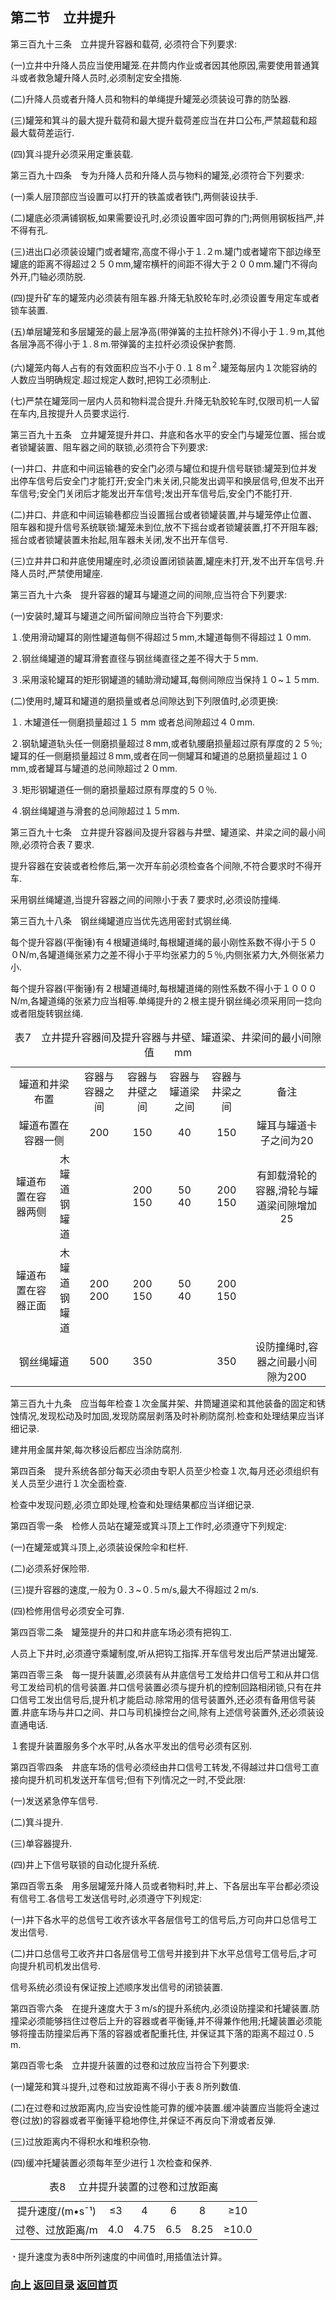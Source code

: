 ## <a id="up">第二节　立井提升</a>

第三百九十三条　立井提升容器和载荷, 必须符合下列要求:

(一)立井中升降人员应当使用罐笼.在井筒内作业或者因其他原因,需要使用普通箕斗或者救急罐升降人员时,必须制定安全措施.

(二)升降人员或者升降人员和物料的单绳提升罐笼必须装设可靠的防坠器.

(三)罐笼和箕斗的最大提升载荷和最大提升载荷差应当在井口公布,严禁超载和超最大载荷差运行.

(四)箕斗提升必须采用定重装载.

第三百九十四条　专为升降人员和升降人员与物料的罐笼,必须符合下列要求:

(一)乘人层顶部应当设置可以打开的铁盖或者铁门,两侧装设扶手.

(二)罐底必须满铺钢板,如果需要设孔时,必须设置牢固可靠的门;两侧用钢板挡严,并不得有孔.

(三)进出口必须装设罐门或者罐帘,高度不得小于１.２m.罐门或者罐帘下部边缘至罐底的距离不得超过２５０mm,罐帘横杆的间距不得大于２００mm.罐门不得向外开,门轴必须防脱.

(四)提升矿车的罐笼内必须装有阻车器.升降无轨胶轮车时,必须设置专用定车或者锁车装置.

(五)单层罐笼和多层罐笼的最上层净高(带弹簧的主拉杆除外)不得小于１.９m,其他各层净高不得小于１.８m.带弹簧的主拉杆必须设保护套筒.

(六)罐笼内每人占有的有效面积应当不小于０.１８m<sup>２</sup>.罐笼每层内１次能容纳的人数应当明确规定.超过规定人数时,把钩工必须制止.

(七)严禁在罐笼同一层内人员和物料混合提升.升降无轨胶轮车时,仅限司机一人留在车内,且按提升人员要求运行.

第三百九十五条　立井罐笼提升井口、井底和各水平的安全门与罐笼位置、摇台或者锁罐装置、阻车器之间的联锁,必须符合下列要求:

(一)井口、井底和中间运输巷的安全门必须与罐位和提升信号联锁:罐笼到位并发出停车信号后安全门才能打开;安全门未关闭,只能发出调平和换层信号,但发不出开车信号;安全门关闭后才能发出开车信号;发出开车信号后,安全门不能打开.

(二)井口、井底和中间运输巷都应当设置摇台或者锁罐装置,并与罐笼停止位置、阻车器和提升信号系统联锁:罐笼未到位,放不下摇台或者锁罐装置,打不开阻车器;摇台或者锁罐装置未抬起,阻车器未关闭,发不出开车信号.

(三)立井井口和井底使用罐座时,必须设置闭锁装置,罐座未打开,发不出开车信号.升降人员时,严禁使用罐座.

第三百九十六条　提升容器的罐耳与罐道之间的间隙,应当符合下列要求:

(一)安装时,罐耳与罐道之间所留间隙应当符合下列要求:

１.使用滑动罐耳的刚性罐道每侧不得超过５mm,木罐道每侧不得超过１０mm.

２.钢丝绳罐道的罐耳滑套直径与钢丝绳直径之差不得大于５mm.

３.采用滚轮罐耳的矩形钢罐道的辅助滑动罐耳,每侧间隙应当保持１０~１５mm.

(二)使用时,罐耳和罐道的磨损量或者总间隙达到下列限值时,必须更换:

１. 木罐道任一侧磨损量超过１５ mm 或者总间隙超过４０mm.

２.钢轨罐道轨头任一侧磨损量超过８mm,或者轨腰磨损量超过原有厚度的２５％;罐耳的任一侧磨损量超过８mm,或者在同一侧罐耳和罐道的总磨损量超过１０mm,或者罐耳与罐道的总间隙超过２０mm.

３.矩形钢罐道任一侧的磨损量超过原有厚度的５０％.

４.钢丝绳罐道与滑套的总间隙超过１５mm.

第三百九十七条　立井提升容器间及提升容器与井壁、罐道梁、井梁之间的最小间隙,必须符合表７要求.

提升容器在安装或者检修后,第一次开车前必须检查各个间隙,不符合要求时不得开车.

采用钢丝绳罐道,当提升容器之间的间隙小于表７要求时,必须设防撞绳.

第三百九十八条　钢丝绳罐道应当优先选用密封式钢丝绳.

每个提升容器(平衡锤)有４根罐道绳时,每根罐道绳的最小刚性系数不得小于５００N/m,各罐道绳张紧力之差不得小于平均张紧力的５％,内侧张紧力大,外侧张紧力小.

每个提升容器(平衡锤)有２根罐道绳时,每根罐道绳的刚性系数不得小于１０００N/m,各罐道绳的张紧力应当相等.单绳提升的２根主提升钢丝绳必须采用同一捻向或者阻旋转钢丝绳.

<table>
<head>
<style>
td {text-align:center}
</style>
</head>
<caption style="text-align:center">表7　立井提升容器间及提升容器与井壁、罐道梁、井梁间的最小间隙值　　mm</caption>
<tr>
<td colspan="2">罐道和井梁布置</td>
<td>容器与容器之间</td>
<td>容器与井壁之间</td>
<td>容器与罐道梁之间</td>
<td>容器与井梁之间</td>
<td>备注</td>
</tr>
<tr>
<td colspan="2">罐道布置在容器一侧</td>
<td>200</td>
<td>150</td>
<td>40</td>
<td>150</td>
<td>罐耳与罐道卡子之间为20</td>
</tr>
<tr>
<td>罐道布置在容器两侧</td>
<td>木罐道<br>钢罐道</td>
<td></td>
<td>200<br>150</td>
<td>50<br>40</td>
<td>200<br>150</td>
<td>有卸载滑轮的容器,滑轮与罐道梁间隙增加25</td>
</tr>
<tr>
<td>罐道布置在容器正面</td>
<td>木罐道<br>钢罐道</td>
<td>200<br>200</td>
<td>200<br>150</td>
<td>50<br>40</td>
<td>200<br>150</td>
<td></td>
</tr>
<tr>
<td colspan="2">钢丝绳罐道</td>
<td>500</td>
<td>350</td>
<td></td>
<td>350</td>
<td>设防撞绳时,容器之间最小间隙为200</td>
</tr>
</table>


第三百九十九条　应当每年检查１次金属井架、井筒罐道梁和其他装备的固定和锈蚀情况,发现松动及时加固,发现防腐层剥落及时补刷防腐剂.检查和处理结果应当详细记录.

建井用金属井架,每次移设后都应当涂防腐剂.

第四百条　提升系统各部分每天必须由专职人员至少检查１次,每月还必须组织有关人员至少进行１次全面检查.

检查中发现问题,必须立即处理,检查和处理结果都应当详细记录.

第四百零一条　检修人员站在罐笼或箕斗顶上工作时,必须遵守下列规定:

(一)在罐笼或箕斗顶上,必须装设保险伞和栏杆.

(二)必须系好保险带.

(三)提升容器的速度,一般为０.３~０.５m/s,最大不得超过２m/s.

(四)检修用信号必须安全可靠.

第四百零二条　罐笼提升的井口和井底车场必须有把钩工.

人员上下井时,必须遵守乘罐制度,听从把钩工指挥.开车信号发出后严禁进出罐笼.

第四百零三条　每一提升装置,必须装有从井底信号工发给井口信号工和从井口信号工发给司机的信号装置.井口信号装置必须与提升机的控制回路相闭锁,只有在井口信号工发出信号后,提升机才能启动.除常用的信号装置外,还必须有备用信号装置.井底车场与井口之间、井口与司机操控台之间,除有上述信号装置外,还必须装设直通电话.

１套提升装置服务多个水平时,从各水平发出的信号必须有区别.

第四百零四条　井底车场的信号必须经由井口信号工转发,不得越过井口信号工直接向提升机司机发送开车信号;但有下列情况之一时,不受此限:

(一)发送紧急停车信号.

(二)箕斗提升.

(三)单容器提升.

(四)井上下信号联锁的自动化提升系统.

第四百零五条　用多层罐笼升降人员或者物料时,井上、下各层出车平台都必须设有信号工.各信号工发送信号时,必须遵守下列规定:

(一)井下各水平的总信号工收齐该水平各层信号工的信号后,方可向井口总信号工发出信号.

(二)井口总信号工收齐井口各层信号工信号并接到井下水平总信号工信号后,才可向提升机司机发出信号.

信号系统必须设有保证按上述顺序发出信号的闭锁装置.

第四百零六条　在提升速度大于３m/s的提升系统内,必须设防撞梁和托罐装置.防撞梁必须能够挡住过卷后上升的容器或者平衡锤,并不得兼作他用;托罐装置必须能够将撞击防撞梁后再下落的容器或者配重托住, 并保证其下落的距离不超过０.５m.

第四百零七条　立井提升装置的过卷和过放应当符合下列要求:

(一)罐笼和箕斗提升,过卷和过放距离不得小于表８所列数值.

(二)在过卷和过放距离内,应当安设性能可靠的缓冲装置.缓冲装置应当能将全速过卷(过放)的容器或者平衡锤平稳地停住,并保证不再反向下滑或者反弹.

(三)过放距离内不得积水和堆积杂物.

(四)缓冲托罐装置必须每年至少进行１次检查和保养.

<table>
<head>
<style>
td {text-align:center}
</style>
</head>
<caption style="text-align:center">表8　 立井提升装置的过卷和过放距离</caption>
<tr>
<td>提升速度/(m•sˉ¹)</td>
<td>≤3</td>
<td>4</td>
<td>6</td>
<td>8</td>
<td>≥10</td>
</tr>
<tr>
<td>过卷、过放距离/m</td>
<td>4.0</td>
<td>4.75</td>
<td>6.5</td>
<td>8.25</td>
<td>≥10.0</td>
</tr>
</table>

<code>﹡</code>提升速度为表8中所列速度的中间值时,用插值法计算。

### [向上](#up)   [返回目录](https://learning.iiiid.com/docs/煤矿安全规程#第九章运输提升和空气压缩机)   [返回首页](https://learning.iiiid.com/)
